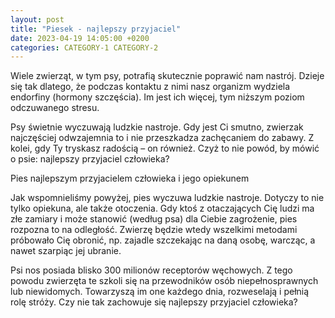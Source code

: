 ```yaml
---
layout: post
title: "Piesek - najlepszy przyjaciel"
date: 2023-04-19 14:05:00 +0200
categories: CATEGORY-1 CATEGORY-2
---
```


Wiele zwierząt, w tym psy, potrafią skutecznie poprawić nam nastrój. Dzieje się tak dlatego, że podczas kontaktu z nimi nasz organizm wydziela endorfiny (hormony szczęścia). Im jest ich więcej, tym niższym poziom odczuwanego stresu.

Psy świetnie wyczuwają ludzkie nastroje. Gdy jest Ci smutno, zwierzak najczęściej odwzajemnia to i nie przeszkadza zachęcaniem do zabawy. Z kolei, gdy Ty tryskasz radością – on również. Czyż to nie powód, by mówić o psie: najlepszy przyjaciel człowieka?

Pies najlepszym przyjacielem człowieka i jego opiekunem

Jak wspomnieliśmy powyżej, pies wyczuwa ludzkie nastroje. Dotyczy to nie tylko opiekuna, ale także otoczenia. Gdy ktoś z otaczających Cię ludzi ma złe zamiary i może stanowić (według psa) dla Ciebie zagrożenie, pies rozpozna to na odległość. Zwierzę będzie wtedy wszelkimi metodami próbowało Cię obronić, np. zajadle szczekając na daną osobę, warcząc, a nawet szarpiąc jej ubranie.

Psi nos posiada blisko 300 milionów receptorów węchowych. Z tego powodu zwierzęta te szkoli się na przewodników osób niepełnosprawnych lub niewidomych. Towarzyszą im one każdego dnia, rozweselają i pełnią rolę stróży. Czy nie tak zachowuje się najlepszy przyjaciel człowieka?
